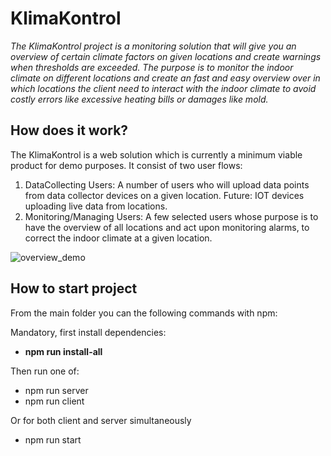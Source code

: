# KlimaKontrol

_The KlimaKontrol project is a monitoring solution that will give you an overview of certain climate factors on given locations and create warnings when thresholds are exceeded.
The purpose is to monitor the indoor climate on different locations and create an fast and easy overview over in which locations the client need to interact with the indoor climate to avoid costly errors like excessive heating bills or damages like mold._

## How does it work?
The KlimaKontrol is a web solution which is currently a minimum viable product for demo purposes. 
It consist of two user flows:
1. DataCollecting Users: A number of users who will upload data points from data collector devices on a given location. Future: IOT devices uploading live data from locations.
2. Monitoring/Managing Users: A few selected users whose purpose is to have the overview of all locations and act upon monitoring alarms, to correct the indoor climate at a given location. 

![overview_demo](https://github.com/user-attachments/assets/1d24fd69-07c7-455c-8172-d07486b7fa17)


## How to start project

From the main folder you can the following commands with npm:

Mandatory, first install dependencies: 

* __npm run install-all__

Then run one of:
- npm run server
- npm run client

Or for both client and server simultaneously
- npm run start

